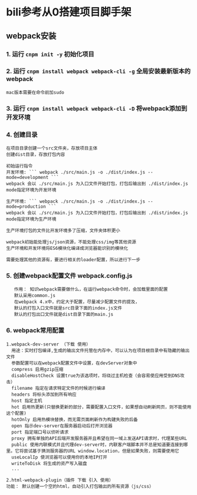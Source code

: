 # bili参考从0搭建项目脚手架

## webpack安装
### 1. 运行 ``` cnpm init -y ``` 初始化项目
### 2. 运行 ``` cnpm install webpack webpack-cli -g ``` 全局安装最新版本的webpack
```
mac版本需要在命令前加sudo
```
### 3. 运行 ``` cnpm install webpack webpack-cli -D ``` 将webpack添加到开发环境
### 4. 创建目录
```
在项目目录创建一个src文件夹，存放项目主体
创建dist目录，存放打包内容

初始运行指令
开发环境: ``` webpack ./src/main.js -o ./dist/index.js --mode=development ```
webpack 会以 ./src/main.js 为入口文件开始打包，打包后输出到 ./dist/index.js mode指定环境为开发环境

生产环境: ``` webpack ./src/main.js -o ./dist/index.js --mode=production ```
webpack 会以 ./src/main.js 为入口文件开始打包，打包后输出到 ./dist/index.js mode指定环境为生产环境

生产环境打包的文件比开发环境多了压缩，文件夹体积更小

webpack初始能处理js/json资源，不能处理css/img等其他资源
生产环境和开发环境将ES6模块化编译成浏览器能识别的模块化

需要处理其他的资源有，要进行相关的loader配置，所以进行下一步

```

### 5. 创建webpack配置文件 webpack.config.js 
```
   作用： 知识webpack需要做什么，在运行webpack命令时，会加载里面的配置
   默认采用common.js
   在webpack 4.x中，约定大于配置，尽量减少配置文件的提及，
   默认的打包入口文件就是src目录下面的index.js文件
   默认的打包出口文件就是dist目录下面的main.js
```

### 6. webpack常用配置
```
1.webpack-dev-server （下载 使用）
  用途：实时打包编译,生成的输出文件托管在内存中，可以认为在项目根目录中有隐藏的输出文件
  参数配置可以在webpack配置文件中设置，在devServer对象中
  compress 启用gzip压缩
  disableHostCheck 设置true为该选项时，将绕过主机检查（会容易使应用受到DNS攻击）
  filename 指定在请求特定文件的时候进行编译
  headers 将标头添加到所有响应
  host 指定主机
  hot 启用热更新(只替换更新的部分，需要配置入口文件，如果想自动刷新网页，则不能使用这个配置)
  hotOnly 启用热模块替换，而无需页面刷新作为构建失败的后备
  open 指示dev-server在服务器启动后打开浏览器
  port 指定端口号以侦听请求
  proxy 拥有单独的API后端开发服务器并且希望在同一域上发送API请求时，代理某些URL
  public 使用内联模式并且代理dev-server时，内联客户端脚本并不总是知道要连接到哪里。它将尝试基于猜测服务器的URL window.location，但是如果失败，则需要使用它
  useLocalIp 使浏览器可以使用你的本地IP打开
  writeToDisk 将生成的资产写入磁盘
  ...

2.html-webpack-plugin（插件 下载 引入 使用）
功能： 默认创建一个空的html，自动引入打包输出的所有资源（js/css）
``` 
